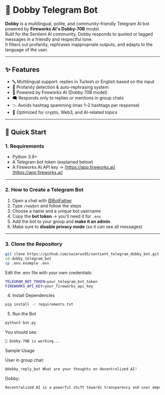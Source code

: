 # 🤖 Dobby Telegram Bot

**Dobby** is a multilingual, polite, and community-friendly Telegram AI bot powered by **Fireworks AI's Dobby-70B** model.  
Built for the Sentient AI community, Dobby responds to quoted or tagged messages in a friendly and respectful tone.  
It filters out profanity, rephrases inappropriate outputs, and adapts to the language of the user.

---

## ✨ Features

- 🔤 Multilingual support: replies in Turkish or English based on the input
- 🤬 Profanity detection & auto-rephrasing system
- 🧠 Powered by Fireworks AI (Dobby 70B model)
- 🗨️ Responds only to replies or mentions in group chats
- 📉 Avoids hashtag spamming (max 1–2 hashtags per response)
- 🧩 Optimized for crypto, Web3, and AI-related topics

---

## 🚀 Quick Start

### 1. Requirements

- Python 3.9+
- A Telegram bot token (explained below)
- A Fireworks AI API key → [https://app.fireworks.ai](https://app.fireworks.ai)

---

### 2. How to Create a Telegram Bot

1. Open a chat with [@BotFather](https://t.me/BotFather)
2. Type `/newbot` and follow the steps
3. Choose a name and a unique bot username
4. Copy the **bot token** → you'll need it for `.env`
5. Add the bot to your group and **make it an admin**
6. Make sure to **disable privacy mode** (so it can see all messages)

---

### 3. Clone the Repository

```bash
git clone https://github.com/sezaras85/sentient_telegram_dobby_bot.git
cd dobby_telegram_bot
cp .env.example .env
```

Edit the .env file with your own credentials:
```bash
TELEGRAM_BOT_TOKEN=your_telegram_bot_token
FIREWORKS_API_KEY=your_fireworks_api_key
```

4. Install Dependencies
```bash
pip install -r requirements.txt
```

5. Run the Bot
```bash
python3 bot.py

```

You should see:

```bash
🤖 Dobby-70B is working...

```

Sample Usage

User in group chat:
```bash
@dobby_reply_bot What are your thoughts on decentralized AI?

```

Dobby:
```bash
Decentralized AI is a powerful shift towards transparency and user empowerment. It's reshaping the future of Web3.

```
















